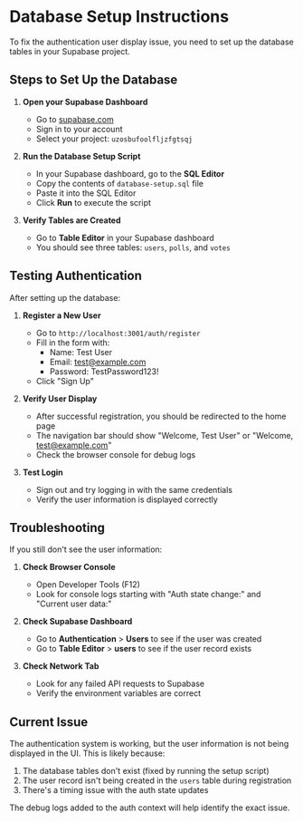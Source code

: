 # Database Setup Instructions

To fix the authentication user display issue, you need to set up the database tables in your Supabase project.

## Steps to Set Up the Database

1. **Open your Supabase Dashboard**
   - Go to [supabase.com](https://supabase.com)
   - Sign in to your account
   - Select your project: `uzosbufoolfljzfgtsqj`

2. **Run the Database Setup Script**
   - In your Supabase dashboard, go to the **SQL Editor**
   - Copy the contents of `database-setup.sql` file
   - Paste it into the SQL Editor
   - Click **Run** to execute the script

3. **Verify Tables are Created**
   - Go to **Table Editor** in your Supabase dashboard
   - You should see three tables: `users`, `polls`, and `votes`

## Testing Authentication

After setting up the database:

1. **Register a New User**
   - Go to `http://localhost:3001/auth/register`
   - Fill in the form with:
     - Name: Test User
     - Email: test@example.com
     - Password: TestPassword123!
   - Click "Sign Up"

2. **Verify User Display**
   - After successful registration, you should be redirected to the home page
   - The navigation bar should show "Welcome, Test User" or "Welcome, test@example.com"
   - Check the browser console for debug logs

3. **Test Login**
   - Sign out and try logging in with the same credentials
   - Verify the user information is displayed correctly

## Troubleshooting

If you still don't see the user information:

1. **Check Browser Console**
   - Open Developer Tools (F12)
   - Look for console logs starting with "Auth state change:" and "Current user data:"

2. **Check Supabase Dashboard**
   - Go to **Authentication** > **Users** to see if the user was created
   - Go to **Table Editor** > **users** to see if the user record exists

3. **Check Network Tab**
   - Look for any failed API requests to Supabase
   - Verify the environment variables are correct

## Current Issue

The authentication system is working, but the user information is not being displayed in the UI. This is likely because:

1. The database tables don't exist (fixed by running the setup script)
2. The user record isn't being created in the `users` table during registration
3. There's a timing issue with the auth state updates

The debug logs added to the auth context will help identify the exact issue.